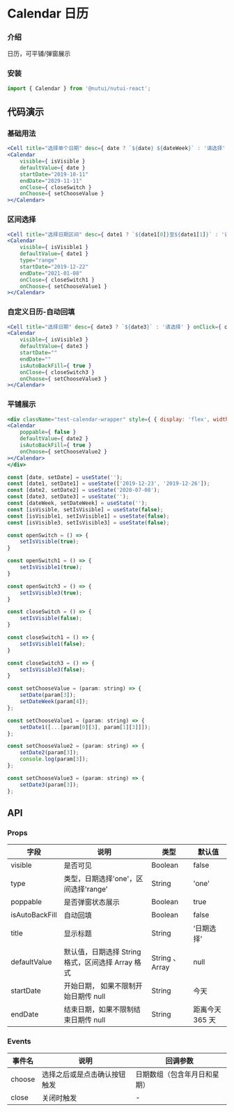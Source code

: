 # Calendar 日历

### 介绍

日历，可平铺/弹窗展示

### 安装

```javascript
import { Calendar } from '@nutui/nutui-react';
```

## 代码演示

### 基础用法

```jsx
<Cell title="选择单个日期" desc={ date ? `${date} ${dateWeek}` : '请选择' } onClick={ openSwitch }></Cell>
<Calendar 
    visible={ isVisible }
    defaultValue={ date }
    startDate="2019-10-11"
    endDate="2029-11-11"
    onClose={ closeSwitch }
    onChoose={ setChooseValue }
></Calendar>
```

### 区间选择

```jsx
<Cell title="选择日期区间" desc={ date1 ? `${date1[0]}至${date1[1]}` : '请选择' } onClick={ openSwitch1 }></Cell>
<Calendar 
    visible={ isVisible1 }
    defaultValue={ date1 }
    type="range"
    startDate="2019-12-22"
    endDate="2021-01-08"
    onClose={ closeSwitch1 }
    onChoose={ setChooseValue1 }
></Calendar>
```

### 自定义日历-自动回填

```jsx
<Cell title="选择日期" desc={ date3 ? `${date3}` : '请选择' } onClick={ openSwitch3 }></Cell>
<Calendar
    visible={ isVisible3 }
    defaultValue={ date3 }
    startDate=""
    endDate=""
    isAutoBackFill={ true }
    onClose={ closeSwitch3 }
    onChoose={ setChooseValue3 }
></Calendar>
```

### 平铺展示

```jsx
<div className="test-calendar-wrapper" style={ { display: 'flex', width: '100%', height: '613px', overflow: 'hidden' } }>
<Calendar
    poppable={ false }
    defaultValue={ date2 }
    isAutoBackFill={ true }
    onChoose={ setChooseValue2 }
></Calendar>
</div>
```

```js
const [date, setDate] = useState('');
const [date1, setDate1] = useState(['2019-12-23', '2019-12-26']);
const [date2, setDate2] = useState('2020-07-08');
const [date3, setDate3] = useState('');
const [dateWeek, setDateWeek] = useState('');
const [isVisible, setIsVisible] = useState(false);
const [isVisible1, setIsVisible1] = useState(false);
const [isVisible3, setIsVisible3] = useState(false);

const openSwitch = () => {
    setIsVisible(true);
}

const openSwitch1 = () => {
    setIsVisible1(true);
}

const openSwitch3 = () => {
    setIsVisible3(true);
}

const closeSwitch = () => {
    setIsVisible(false);
}

const closeSwitch1 = () => {
    setIsVisible1(false);
}

const closeSwitch3 = () => {
    setIsVisible3(false);
}

const setChooseValue = (param: string) => {
    setDate(param[3]);
    setDateWeek(param[4]);
};

const setChooseValue1 = (param: string) => {
    setDate1([...[param[0][3], param[1][3]]]);
};

const setChooseValue2 = (param: string) => {
    setDate2(param[3]);
    console.log(param[3]);
};

const setChooseValue3 = (param: string) => {
    setDate3(param[3]);
};
```

## API

### Props

| 字段              | 说明                                              | 类型            | 默认值          |
|-------------------|---------------------------------------------------|-----------------|-----------------|
| visible   | 是否可见                                          | Boolean         | false           |
| type              | 类型，日期选择'one'，区间选择'range'              | String          | 'one'           |
| poppable          | 是否弹窗状态展示                                  | Boolean         | true            |
| isAutoBackFill | 自动回填                                          | Boolean         | false           |
| title             | 显示标题                                          | String          | ‘日期选择’      |
| defaultValue     | 默认值，日期选择 String 格式，区间选择 Array 格式 | String 、 Array | null            |
| startDate        | 开始日期， 如果不限制开始日期传 null              | String          | 今天            |
| endDate          | 结束日期，如果不限制结束日期传 null               | String          | 距离今天 365 天 |

### Events

| 事件名 | 说明                         | 回调参数                     |
|--------|------------------------------|------------------------------|
| choose | 选择之后或是点击确认按钮触发 | 日期数组（包含年月日和星期） |
| close  | 关闭时触发                   | -                            |
